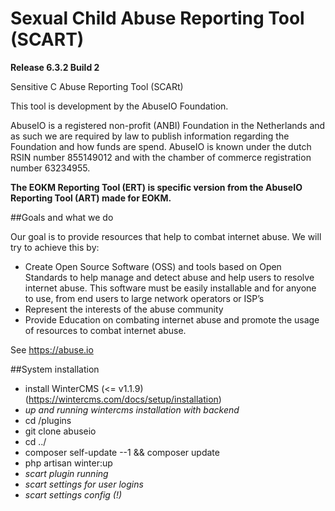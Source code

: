 # Sexual Child Abuse Reporting Tool (SCART)

**Release 6.3.2 Build 2**

Sensitive C Abuse Reporting Tool (SCARt)

This tool is development by the AbuseIO Foundation.

AbuseIO is a registered non-profit (ANBI) Foundation in the Netherlands and as such we are required by law to publish information regarding the Foundation and how funds are spend. AbuseIO is known under the dutch RSIN number 855149012 and with the chamber of commerce registration number 63234955.

**The EOKM Reporting Tool (ERT) is specific version from the AbuseIO Reporting Tool (ART) made for EOKM.**

##Goals and what we do

Our goal is to provide resources that help to combat internet abuse. We will try to achieve this by:

* Create Open Source Software (OSS) and tools based on Open Standards to help manage and detect abuse and help users to resolve internet abuse. This software must be easily installable and for anyone to use, from end users to large network operators or ISP’s
* Represent the interests of the abuse community
* Provide Education on combating internet abuse and promote the usage of resources to combat internet abuse.

See https://abuse.io

##System installation

* install WinterCMS (<= v1.1.9) (https://wintercms.com/docs/setup/installation)
* _up and running wintercms installation with backend_
* cd <root-project>/plugins
* git clone <repro> abuseio
* cd ../
* composer self-update --1 && composer update
* php artisan winter:up
* _scart plugin running_
* _scart settings for user logins_
* _scart settings config (!)_

